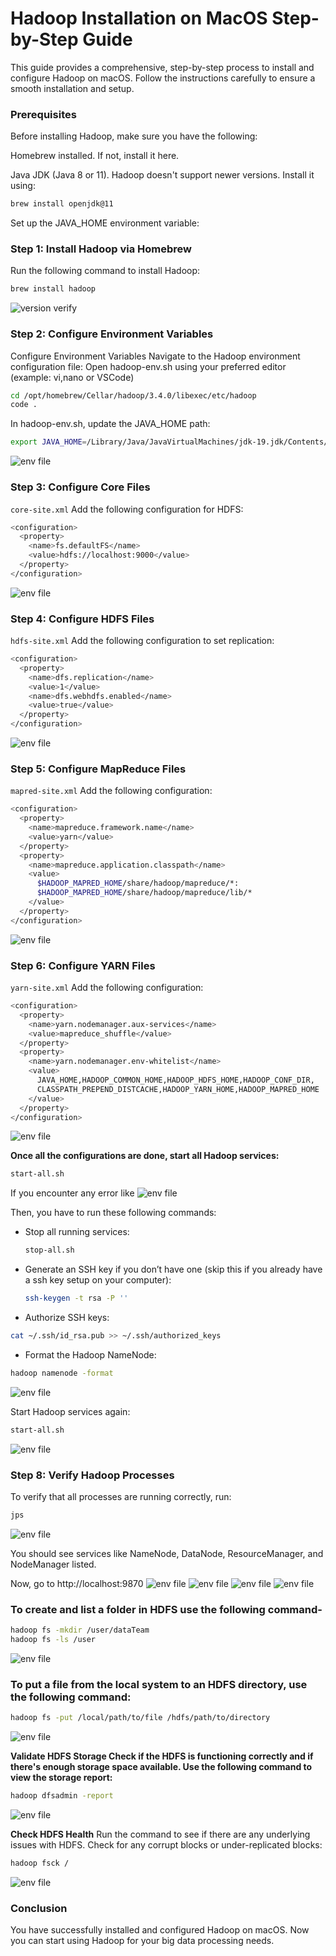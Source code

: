 # Hadoop Installation on MacOS Step-by-Step Guide
This guide provides a comprehensive, step-by-step process to install and configure Hadoop on macOS. Follow the instructions carefully to ensure a smooth installation and setup.

### Prerequisites
Before installing Hadoop, make sure you have the following:

Homebrew installed. If not, install it here.

Java JDK (Java 8 or 11). Hadoop doesn't support newer versions. Install it using:
```bash
brew install openjdk@11
```
Set up the JAVA_HOME environment variable:


### Step 1: Install Hadoop via Homebrew
Run the following command to install Hadoop:
```bash
brew install hadoop
```
![version verify ](img/verify.png)
### Step 2:  Configure Environment Variables
Configure Environment Variables
Navigate to the Hadoop environment configuration file:
Open hadoop-env.sh using your preferred editor (example: vi,nano or VSCode)
```bash
cd /opt/homebrew/Cellar/hadoop/3.4.0/libexec/etc/hadoop
code .
```

In hadoop-env.sh, update the JAVA_HOME path:
```bash
export JAVA_HOME=/Library/Java/JavaVirtualMachines/jdk-19.jdk/Contents/Home
```
![env file ](img/env.png)

### Step 3: Configure Core Files

```core-site.xml```
Add the following configuration for HDFS:
```bash
<configuration>
  <property>
    <name>fs.defaultFS</name>
    <value>hdfs://localhost:9000</value>
  </property>
</configuration>
```
![env file ](img/core.png)

### Step 4: Configure HDFS Files
```hdfs-site.xml```
Add the following configuration to set replication:
```bash
<configuration>
  <property>
    <name>dfs.replication</name>
    <value>1</value>
    <name>dfs.webhdfs.enabled</name>
    <value>true</value>
  </property>
</configuration>
```
![env file ](img/hdfs.png)

### Step 5: Configure MapReduce Files
```mapred-site.xml```
Add the following configuration:
```bash
<configuration>
  <property>
    <name>mapreduce.framework.name</name>
    <value>yarn</value>
  </property>
  <property>
    <name>mapreduce.application.classpath</name>
    <value>
      $HADOOP_MAPRED_HOME/share/hadoop/mapreduce/*:
      $HADOOP_MAPRED_HOME/share/hadoop/mapreduce/lib/*
    </value>
  </property>
</configuration>
```
![env file ](img/mapred.png)

### Step 6: Configure YARN Files
```yarn-site.xml```
Add the following configuration:
```bash
<configuration>
  <property>
    <name>yarn.nodemanager.aux-services</name>
    <value>mapreduce_shuffle</value>
  </property>
  <property>
    <name>yarn.nodemanager.env-whitelist</name>
    <value>
      JAVA_HOME,HADOOP_COMMON_HOME,HADOOP_HDFS_HOME,HADOOP_CONF_DIR,
      CLASSPATH_PREPEND_DISTCACHE,HADOOP_YARN_HOME,HADOOP_MAPRED_HOME
    </value>
  </property>
</configuration>
```
![env file ](img/yarn.png)


**Once all the configurations are done, start all Hadoop services:**
```bash
start-all.sh
```
If you encounter any error like
![env file ](img/denied.png)


Then, you have to run these following commands:

- Stop all running services:
  ```bash
  stop-all.sh
  ```
- Generate an SSH key if you don’t have one (skip this if you already have a ssh key setup on your computer):
  ```bash
  ssh-keygen -t rsa -P ''
  ```

- Authorize SSH keys:

 ```bash
 cat ~/.ssh/id_rsa.pub >> ~/.ssh/authorized_keys
 ```
- Format the Hadoop NameNode:

 ```bash
 hadoop namenode -format
```
![env file ](img/format.png)

Start Hadoop services again:

```bash
start-all.sh
```
![env file ](img/start.png)

### Step 8: Verify Hadoop Processes
To verify that all processes are running correctly, run:
```bash
jps
```
![env file ](img/jps.png)

You should see services like NameNode, DataNode, ResourceManager, and NodeManager listed.

Now, go to http://localhost:9870
![env file ](img/jps.png)
![env file ](img/ui1.png)
![env file ](img/ui2.png)
![env file ](img/ui3.png)

### To create and list a folder in HDFS use the following command-
```bash
hadoop fs -mkdir /user/dataTeam
hadoop fs -ls /user
```
![env file ](img/mkdir.png)

### To put a file from the local system to an HDFS directory, use the following command:
```bash
hadoop fs -put /local/path/to/file /hdfs/path/to/directory
```
![env file ](img/put.png)

**Validate HDFS Storage Check if the HDFS is functioning correctly and if there's enough storage space available. Use the following command to view the storage report:**
```bash
hadoop dfsadmin -report
```
![env file ](img/report.png)

**Check HDFS Health**
Run the command to see if there are any underlying issues with HDFS. Check for any corrupt blocks or under-replicated blocks:
```bash
hadoop fsck /
```
![env file ](img/fsck.png)


### Conclusion
You have successfully installed and configured Hadoop on macOS. Now you can start using Hadoop for your big data processing needs.










